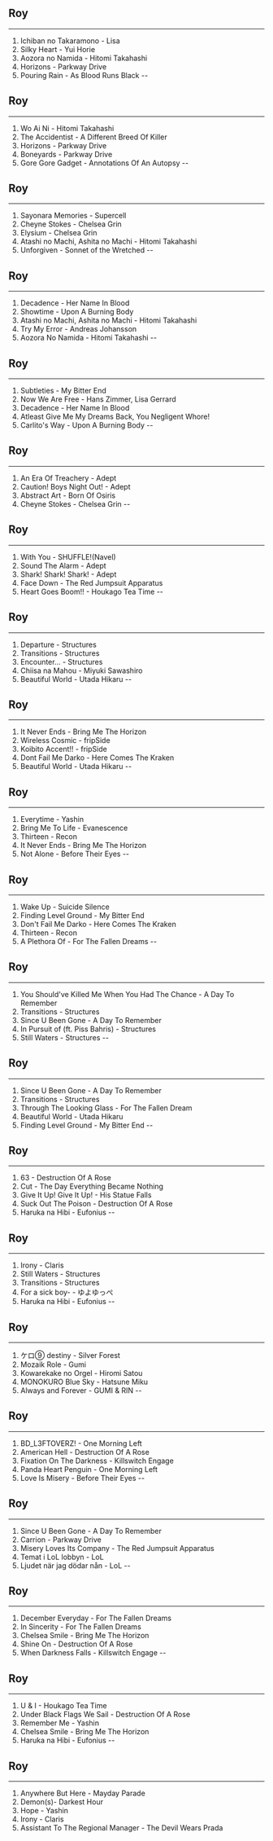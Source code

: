 ## Roy 
_________________
1. Ichiban no Takaramono - Lisa
2. Silky Heart - Yui Horie
3. Aozora no Namida - Hitomi Takahashi
4. Horizons - Parkway Drive
5. Pouring Rain - As Blood Runs Black
--
## Roy 
__________________
1. Wo Ai Ni - Hitomi Takahashi
2. The Accidentist - A Different Breed Of Killer
3. Horizons - Parkway Drive
4. Boneyards - Parkway Drive
5. Gore Gore Gadget - Annotations Of An Autopsy
--
## Roy 
____________________
1. Sayonara Memories - Supercell
2. Cheyne Stokes - Chelsea Grin
3. Elysium - Chelsea Grin
4. Atashi no Machi, Ashita no Machi - Hitomi Takahashi
5. Unforgiven - Sonnet of the Wretched
--
## Roy 
___________________
1. Decadence - Her Name In Blood
2. Showtime - Upon A Burning Body
3. Atashi no Machi, Ashita no Machi - Hitomi Takahashi
4. Try My Error - Andreas Johansson
5. Aozora No Namida - Hitomi Takahashi
--
## Roy 
______________________
1. Subtleties - My Bitter End
2. Now We Are Free - Hans Zimmer, Lisa Gerrard
3. Decadence - Her Name In Blood
4. Atleast Give Me My Dreams Back, You Negligent Whore!
5. Carlito's Way - Upon A Burning Body
--
## Roy 
______________________

1. An Era Of Treachery - Adept
2. Caution! Boys Night Out! - Adept
3. Abstract Art - Born Of Osiris
4. Cheyne Stokes - Chelsea Grin
--
## Roy 
____________________________
1. With You - SHUFFLE!(Navel)
2. Sound The Alarm - Adept
3. Shark! Shark! Shark! - Adept
4. Face Down - The Red Jumpsuit Apparatus
5. Heart Goes Boom!! - Houkago Tea Time
--
## Roy 
________________________
1. Departure - Structures
2. Transitions - Structures
3. Encounter... - Structures
4. Chiisa na Mahou - Miyuki Sawashiro
5. Beautiful World - Utada Hikaru
--
## Roy 
______________________________________
1. It Never Ends - Bring Me The Horizon
2. Wireless Cosmic - fripSide
3. Koibito Accent!! - fripSide
4. Dont Fail Me Darko - Here Comes The Kraken
5. Beautiful World - Utada Hikaru
--
## Roy 
______________________
1. Everytime - Yashin
2. Bring Me To Life - Evanescence
3. Thirteen - Recon
4. It Never Ends - Bring Me The Horizon
5. Not Alone - Before Their Eyes
--
## Roy 
__________________________________
1. Wake Up - Suicide Silence
2. Finding Level Ground - My Bitter End
3. Don't Fail Me Darko - Here Comes The Kraken
4. Thirteen - Recon
5. A Plethora Of - For The Fallen Dreams
--
## Roy 
_______________________________________
1. You Should've Killed Me When You Had The Chance - A Day To Remember
2. Transitions - Structures
3. Since U Been Gone - A Day To Remember
4. In Pursuit of (ft. Piss Bahris) - Structures
5. Still Waters - Structures
--
## Roy 
_______________________________________
1. Since U Been Gone - A Day To Remember
2. Transitions - Structures
3. Through The Looking Glass - For The Fallen Dream
4. Beautiful World - Utada Hikaru
5. Finding Level Ground - My Bitter End
--
## Roy 
_____________________________
1. 63 - Destruction Of A Rose
2. Cut - The Day Everything Became Nothing
3. Give It Up! Give It Up! - His Statue Falls
4. Suck Out The Poison - Destruction Of A Rose
5. Haruka na Hibi - Eufonius
--
## Roy 
_____________________
1. Irony - Claris
2. Still Waters - Structures
3. Transitions - Structures
4. For a sick boy- - ゆよゆっぺ
5. Haruka na Hibi - Eufonius
--
## Roy 
______________________________
1. ケロ⑨ destiny - Silver Forest
2. Mozaik Role - Gumi
3. Kowarekake no Orgel - Hiromi Satou
4. MONOKURO Blue Sky - Hatsune Miku
5. Always and Forever - GUMI & RIN
--
## Roy 
___________________________________
1. BD_L3FTOVERZ! - One Morning Left
2. American Hell - Destruction Of A Rose
3. Fixation On The Darkness - Killswitch Engage
4. Panda Heart Penguin - One Morning Left
5. Love Is Misery - Before Their Eyes
--
## Roy 
______________________________________
1. Since U Been Gone - A Day To Remember
2. Carrion - Parkway Drive
3. Misery Loves Its Company - The Red Jumpsuit Apparatus
4. Temat i LoL lobbyn - LoL
5. Ljudet när jag dödar nån - LoL
--
## Roy 
_____________________________________________
1. December Everyday - For The Fallen Dreams
2. In Sincerity - For The Fallen Dreams
3. Chelsea Smile - Bring Me The Horizon
4. Shine On - Destruction Of A Rose
5. When Darkness Falls - Killswitch Engage
--
## Roy 
___________________________________________
1. U & I - Houkago Tea Time
2. Under Black Flags We Sail - Destruction Of A Rose
3. Remember Me - Yashin
4. Chelsea Smile - Bring Me The Horizon
5. Haruka na Hibi - Eufonius
--
## Roy 
___________________________________________
1. Anywhere But Here - Mayday Parade
2. Demon(s)- Darkest Hour
3. Hope - Yashin
4. Irony - Claris
5. Assistant To The Regional Manager - The Devil Wears Prada
